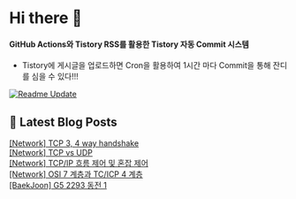 
# Hi there 👋

#### GitHub Actions와 Tistory RSS를 활용한 Tistory 자동 Commit 시스템

- Tistory에 게시글을 업로드하면 Cron을 활용하여 1시간 마다 Commit을 통해 잔디를 심을 수 있다!!!

[![Readme Update](https://github.com/ParkSeYun98/Tistory/actions/workflows/main.yml/badge.svg)](https://github.com/ParkSeYun98/Tistory/actions/workflows/main.yml) <br>

## 📕 Latest Blog Posts

<a href=https://developisntcool.tistory.com/entry/Network-TCP-3-4-way-handshake>[Network] TCP 3, 4 way handshake</a></br><a href=https://developisntcool.tistory.com/entry/Network-TCP-vs-UDP>[Network] TCP vs UDP</a></br><a href=https://developisntcool.tistory.com/entry/Network-TCPIP-%ED%9D%90%EB%A6%84-%EC%A0%9C%EC%96%B4-%EB%B0%8F-%ED%98%BC%EC%9E%A1-%EC%A0%9C%EC%96%B4>[Network] TCP/IP 흐름 제어 및 혼잡 제어</a></br><a href=https://developisntcool.tistory.com/entry/OSI-7-%EA%B3%84%EC%B8%B5%EA%B3%BC-TCICP-4-%EA%B3%84%EC%B8%B5>[Network] OSI 7 계층과 TC/ICP 4 계층</a></br><a href=https://developisntcool.tistory.com/entry/BaekJoon-G5-2293-%EB%8F%99%EC%A0%84-1>[BaekJoon] G5 2293 동전 1</a></br>